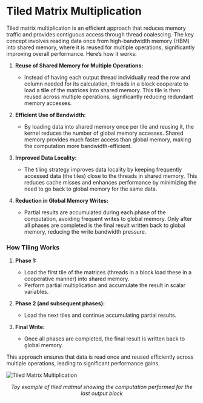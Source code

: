 # Tiled Matrix Multiplication

Tiled matrix multiplication is an efficient approach that reduces memory traffic and provides contiguous access through thread coalescing. The key concept involves reading data once from high-bandwidth memory (HBM) into shared memory, where it is reused for multiple operations, significantly improving overall performance. Here’s how it works:

1. **Reuse of Shared Memory for Multiple Operations:**
    - Instead of having each output thread individually read the row and column needed for its calculation, threads in a block cooperate to load a **tile** of the matrices into shared memory. This tile is then reused across multiple operations, significantly reducing redundant memory accesses.
  
2. **Efficient Use of Bandwidth:**
    - By loading data into shared memory once per tile and reusing it, the kernel reduces the number of global memory accesses. Shared memory provides much faster access than global memory, making the computation more bandwidth-efficient.

3. **Improved Data Locality:**
    - The tiling strategy improves data locality by keeping frequently accessed data (the tiles) close to the threads in shared memory. This reduces cache misses and enhances performance by minimizing the need to go back to global memory for the same data.

4. **Reduction in Global Memory Writes:**
    - Partial results are accumulated during each phase of the computation, avoiding frequent writes to global memory. Only after all phases are completed is the final result written back to global memory, reducing the write bandwidth pressure.

### How Tiling Works
1. **Phase 1:**
    - Load the first tile of the matrices (threads in a block load these in a cooperative manner) into shared memory.
    - Perform partial multiplication and accumulate the result in scalar variables.

2. **Phase 2 (and subsequent phases):**
    - Load the next tiles and continue accumulating partial results.

3. **Final Write:**
    - Once all phases are completed, the final result is written back to global memory.

This approach ensures that data is read once and reused efficiently across multiple operations, leading to significant performance gains.

![Tiled Matrix Multiplication](tiled_matmul.png)

<p align="center"><em>Toy example of tiled matmul showing the computation performed for the last output block</em></p>




